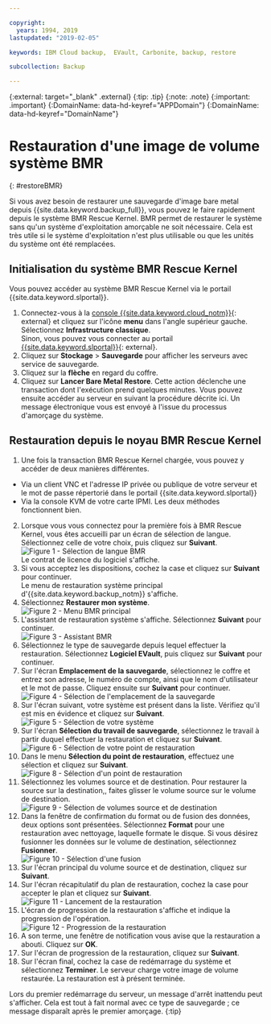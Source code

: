 ```yaml
---

copyright:
  years: 1994, 2019
lastupdated: "2019-02-05"

keywords: IBM Cloud backup,  EVault, Carbonite, backup, restore

subcollection: Backup

---
```

{:external: target="_blank" .external}
{:tip: .tip}
{:note: .note}
{:important: .important}
{:DomainName: data-hd-keyref="APPDomain"}
{:DomainName: data-hd-keyref="DomainName"}

# Restauration d'une image de volume système BMR
{: #restoreBMR}

Si vous avez besoin de restaurer une sauvegarde d'image bare metal depuis {{site.data.keyword.backup_full}}, vous pouvez le faire rapidement depuis le système BMR Rescue Kernel. BMR permet de restaurer le système sans qu'un système d'exploitation amorçable ne soit nécessaire. Cela est très utile si le système d'exploitation n'est plus utilisable ou que les unités du système ont été remplacées.

## Initialisation du système BMR Rescue Kernel

Vous pouvez accéder au système BMR Rescue Kernel via le portail {{site.data.keyword.slportal}}.
1. Connectez-vous à la [console {{site.data.keyword.cloud_notm}}](https://{DomainName}){: external} et cliquez sur l'icône **menu** dans l'angle supérieur gauche. Sélectionnez **Infrastructure classique**.<br/>
   Sinon, vous pouvez vous connecter au portail [{{site.data.keyword.slportal}}](https://control.softlayer.com/){: external}.
2. Cliquez sur **Stockage** > **Sauvegarde** pour afficher les serveurs avec service de sauvegarde.
3. Cliquez sur la **flèche** en regard du coffre.
4. Cliquez sur **Lancer Bare Metal Restore**. Cette action déclenche une transaction dont l'exécution prend quelques minutes. Vous pouvez ensuite accéder au serveur en suivant la procédure décrite ici. Un message électronique vous est envoyé à l'issue du processus d'amorçage du système.


## Restauration depuis le noyau BMR Rescue Kernel

1. Une fois la transaction BMR Rescue Kernel chargée, vous pouvez y accéder de deux manières différentes.
  - Via un client VNC et l'adresse IP privée ou publique de votre serveur et le mot de passe répertorié dans le portail {{site.data.keyword.slportal}}
  - Via la console KVM de votre carte IPMI.
  Les deux méthodes fonctionnent bien.
2. Lorsque vous vous connectez pour la première fois à BMR Rescue Kernel, vous êtes accueilli par un écran de sélection de langue. Sélectionnez celle de votre choix, puis cliquez sur **Suivant**.
<br/>![Figure 1 - Sélection de langue BMR](/images/bmr1.png)<br/> Le contrat de licence du logiciel s'affiche.
3. Si vous acceptez les dispositions, cochez la case et cliquez sur **Suivant** pour continuer. <br/> Le menu de restauration système principal d'{{site.data.keyword.backup_notm}} s'affiche.
4. Sélectionnez **Restaurer mon système**.
<br/>![Figure 2 - Menu BMR principal](/images/bmr2.png)
5. L'assistant de restauration système s'affiche. Sélectionnez **Suivant** pour continuer.
<br/>![Figure 3 - Assistant BMR](/images/bmr3.png)
6. Sélectionnez le type de sauvegarde depuis lequel effectuer la restauration. Sélectionnez **Logiciel EVault**, puis cliquez sur **Suivant** pour continuer.
7. Sur l'écran **Emplacement de la sauvegarde**, sélectionnez le coffre et entrez son adresse, le numéro de compte, ainsi que le nom d'utilisateur et le mot de passe. Cliquez ensuite sur **Suivant** pour continuer.
<br/>![Figure 4 - Sélection de l'emplacement de la sauvegarde](/images/bmr4.png)
8. Sur l'écran suivant, votre système est présent dans la liste. Vérifiez qu'il est mis en évidence et cliquez sur **Suivant**.
<br/>![Figure 5 - Sélection de votre système](/images/bmr5.png)
9. Sur l'écran **Sélection du travail de sauvegarde**, sélectionnez le travail à partir duquel effectuer la restauration et cliquez sur **Suivant**.
<br/>![Figure 6 - Sélection de votre point de restauration](/images/bmr6.png)
10. Dans le menu **Sélection du point de restauration**, effectuez une sélection et cliquez sur **Suivant**.
<br/>![Figure 8 - Sélection d'un point de restauration](/images/bmr8.png)
11. Sélectionnez les volumes source et de destination. Pour restaurer la source sur la destination,, faites glisser le volume source sur le volume de destination.
<br/>![Figure 9 - Sélection de volumes source et de destination](/images/bmr9.png)
12. Dans la fenêtre de confirmation du format ou de fusion des données, deux options sont présentées. Sélectionnez **Format** pour une restauration avec nettoyage, laquelle formate le disque. Si vous désirez fusionner les données sur le volume de destination, sélectionnez **Fusionner**.
<br/>![Figure 10 - Sélection d'une fusion](/images/bmr10.png)
13. Sur l'écran principal du volume source et de destination, cliquez sur **Suivant**.
14. Sur l'écran récapitulatif du plan de restauration, cochez la case pour accepter le plan et cliquez sur **Suivant**.
<br/>![Figure 11 - Lancement de la restauration](/images/bmr11.png)
15. L'écran de progression de la restauration s'affiche et indique la progression de l'opération.
<br/>![Figure 12 - Progression de la restauration](/images/bmr12.png)
16. A son terme, une fenêtre de notification vous avise que la restauration a abouti. Cliquez sur **OK**.
17. Sur l'écran de progression de la restauration, cliquez sur **Suivant**.
18. Sur l'écran final, cochez la case de redémarrage du système et sélectionnez **Terminer**. Le serveur charge votre image de volume restaurée.
  La restauration est à présent terminée. <br/>

  Lors du premier redémarrage du serveur, un message d'arrêt inattendu peut s'afficher. Cela est tout à fait normal avec ce type de sauvegarde ; ce message disparaît après le premier amorçage.
  {:tip}
